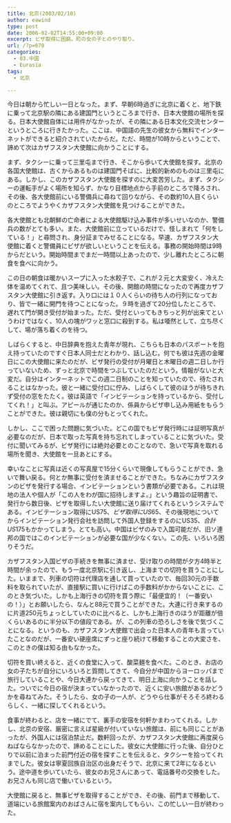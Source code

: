 ```yaml
---
title: 北京(2003/02/10)
author: eawind
type: post
date: 2006-02-02T14:55:00+09:00
excerpt: ビザ取得に困窮。町の女の子とのやり取り。
url: /?p=670
categories:
  - 03.中国
  - Eurasia
tags:
  - 北京

---
```

今日は朝から忙しい一日となった。まず、早朝6時過ぎに北京に着くと、地下鉄に乗って北京駅の隣にある建国門というところまで行き、日本大使館の場所を探る。日本大使館自体には用件がなかったが、その隣にある日本文化交流センターというところに行きたかった。ここは、中国語の先生の彼女から無料でインターネットができると紹介されていたからだ。ただ、時間が10時からということで、諦めて次はカザフスタン大使館に向かうことにする。

まず、タクシーに乗って三里屯まで行き、そこから歩いて大使館を探す。北京の各国大使館は、古くからあるものは建国門そばに、比較的新めのものは三里屯にある。しかし、このカザフスタン大使館を探すのに大変苦労した。まず、タクシーの運転手がよく場所を知らず、かなり目標地点から手前のところで降ろされ、その後、各大使館前にいる警備兵に尋ねて回りながら、その数約10人目くらいのところでようやくカザフスタン大使館を見つけることができた。

各大使館とも北朝鮮の亡命者による大使館駆け込み事件が多いせいなのか、警備兵の数がとても多い。また、大使館前に立っているだけで、怪しまれて「何をしている！」と尋問され、身分証までみせることになる。早速、カザフスタン大使館に着くと警備員にビザが欲しいということを伝える。事務の開始時間は9時からだという。開始時間までまだ一時間以上あったので、少し離れたところに朝食を食べに向かう。

この日の朝食は暖かいスープに入った水餃子で、これが２元と大変安く、冷えた体を温めてくれて、且つ美味しい。その後、開館の時間になったので再度カザフスタン大使館に引き返す。入り口には１０人くらいの待ち人の行列になっており、皆で一緒に開門を待つことになった。９時を過ぎて20分位したところで、遅れて門が開き受付が始まった。ただ、受付といってもきちっと列が出来てというわけではなく、10人の塊がワッと窓口に殺到する。私は唖然として、立ち尽くして、場が落ち着くのを待つ。

しばらくすると、中日辞典を抱えた青年が現れ、こちらも日本のパスポートを抱え持っていたのですぐ日本人同士だとわかり、話し込む。何でも彼は先週の金曜日にこの大使館に来たのだが、ビザ発行の受付が月曜日と木曜日の週二日しか行っていないため、ずっと北京で時間をつぶしていたのだという。情報がないと大変だ。自分はインターネットでこの週二日制のことを知っていたので、待たされることはなかった。彼と一緒に受付口に佇み、しばらくして彼のほうが待ちきれず受付の窓をたたく。彼は英語で「インビテーションを持っているから、受付してくれ！」と叫ぶ。アピールが通じたのか、係員からビザ申し込み用紙をもらうことができた。彼は親切にも僕の分もとってくれた。

しかし、ここで困った問題に気づいた。どこの国でもビザ発行時には証明写真が必要なのだが、日本で取った写真を持ち忘れてしまっていることに気づいた。受付に聞いてみるが、ビザ発行には絶対必要とのことなので、急いで写真を取れる場所を聞き、大使館を一旦あとにする。

幸いなことに写真は近くの写真屋で15分くらいで現像してもらうことができ、急いで舞い戻る。何とか無事に受付を済ませることができた。ちなみにカザフスタンのビザを発行する場合、インビテーションという書類が必要である。これは現地の法人や個人が「この人をわが国に招待しますよ。」という趣旨の証明書で、発行から数日後、ビザを取得したい大使館に送り届けてくれるというシステムである。インビテーション取得にUS$75、ビザ取得にUS$65、その後現地についてからインビテーション発行会社を訪問して外国人登録をするのにUS$35、合計US$175もかかってしまう。とても高い。中国はビザのみで入国可能だが、旧ソ連邦の国ではこのインビテーションが必要な国が少なくない。この先、いろいろ困りそうだ。

カザフスタン入国ビザの手続きを無事に済ませ、受け取りの時間が夕方4時半と時間が余ったので、もう一度北京駅に引き返し、上海までの切符を買うことにした。いままで、列車の切符は代理店を通して買っていたので、毎回30元の手数料を取られていたが、直接駅に買いに行けばこの手数料がかからないことに、このとき気づいた。しかも上海行きの切符を買う際に「最便宜的！（一番安いの！）」とお願いしたら、なんと88元で買うことができた。大連に行き来するのに片道250元ちょっとしていたのに比べると、しかも上海行きのほうが距離が倍くらいあるのに半分以下の値段である。が、この列車の恐ろしさを後で気づくことになる。というのも、カザフスタン大使館で出会った日本人の青年も言っていたことなのだが、一番安い硬座席にずっと座り続けて移動することの大変さを、このときの僕は知る由もなかった。

切符を買い終えると、近くの食堂に入って、酸菜麺を食べた。このとき、お店の女の子たちが自分にいろいろと質問してきて、今自分が中国からヨーロッパまで旅行していることや、今日大連から戻ってきて、明日上海に向かうことを話した。ついでに今日の宿が決まっていなかったので、近くに安い旅館があるかどうかを尋ねてみた。そうしたら、女の子の一人が、どうやら仕事がそろそろ終わるらしく、一緒に探してくれるという。

食事が終わると、店を一緒にでて、裏手の安宿を何軒かまわってくれる。しかし、北京の安宿、厳密に言えば星級が付いていない旅館は、前にも同じことがあったが、外国人には宿泊禁止だ。数軒回ったが、カザフスタン大使館に再度戻らねばならなかったので、諦めることにした。彼女に大使館に行った後、自分ひとりで以前に泊まった前門付近の宿を探すことを伝えると、タクシーを拾ってくれまでした。彼女は寧夏回族自治区の出身だそうで、北京に来て2年になるという。途中道を歩いていたら、彼女のお兄さんにあって、電話番号の交換をした。お兄さんも同じ店で働いているという。

大使館に戻ると、無事ビザを取得することができ、その後、前門まで移動して、道端にいる旅館案内のおばさんに宿を案内してもらい、この忙しい一日が終わった。

